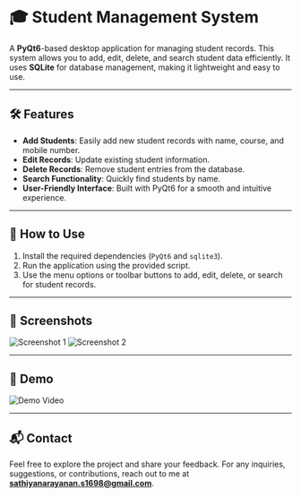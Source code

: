 # 🎓 Student Management System

A **PyQt6**-based desktop application for managing student records. This system allows you to add, edit, delete, and search student data efficiently. It uses **SQLite** for database management, making it lightweight and easy to use.

---

## 🛠️ Features

- **Add Students**: Easily add new student records with name, course, and mobile number.
- **Edit Records**: Update existing student information.
- **Delete Records**: Remove student entries from the database.
- **Search Functionality**: Quickly find students by name.
- **User-Friendly Interface**: Built with PyQt6 for a smooth and intuitive experience.

---

## 🚦 How to Use

1. Install the required dependencies (`PyQt6` and `sqlite3`).
2. Run the application using the provided script.
3. Use the menu options or toolbar buttons to add, edit, delete, or search for student records.

---

## 📸 Screenshots

![Screenshot 1](https://via.placeholder.com/800x400) <!-- Replace with your screenshot -->
![Screenshot 2](https://via.placeholder.com/800x400) <!-- Replace with your screenshot -->

---

## 🎥 Demo

![Demo Video](https://via.placeholder.com/800x400) <!-- Replace with your demo video -->

---

## 📬 Contact

Feel free to explore the project and share your feedback. For any inquiries, suggestions, or contributions, reach out to me at **sathiyanarayanan.s1698@gmail.com**.
